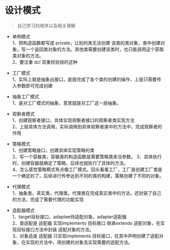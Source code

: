 # 设计模式
> 自己学习的顺序以及相关理解 
- 单例模式  
1、把构造函数都写成 private，让别的类无法创建 该类的类对象，类中创建对象，写一个返回类对象的方法。其他类需要创建该类时，也只能调用这个获取类对象的方法。  
2、要注重 dcl  双重校验锁的这种

- 工厂模式  
1、实际上就是抽象出接口，底层完成了各个类的创建的操作，上层只需要传入参数即可完成创建

- 抽象工厂模式  
1、是对工厂模式的抽象，意思就是对工厂这一层抽象。

- 观察者模式  
1、创建观察者接口，具体实现观察者接口的观察者类实现方法  
2、上层具体方法调用，实际调用到具体观察者类中的方法中，完成观察者的作用

- 策略模式  
1、创建策略接口，创建具体实现策略的类  
2、写一个容器类，容器类的构造函数是需要策略类来当参数。
3、具体执行时，创建容器就确定了策略，后续也就执行了具体的方法。  
4、怎么感觉策略模式有点像工厂模式。回头看看工厂，工厂是创建工厂类是一个确定的了，后续进行传参达到不同的类的构建，策略创建了不同的对象。  

- 代理模式  
1、抽象类，真实类，代理类。代理类在完成真实类中的方法，还封装了自己的方法，完成了需要代理的功能实现  

- 适配器模式  
1、target目标接口，adaptee待适配对象，adapter适配器  
2、类适配是 适配器 实现implements 目标接口 继承extends 适配对象，在实现目标接口方法中封装 适配对象的方法。  
3、对象适是 适配器 只实现implements 目标接口，在其中声明创建了适配对象，在实现的方法中，用创建的对象去实现需要的适配方法。 
